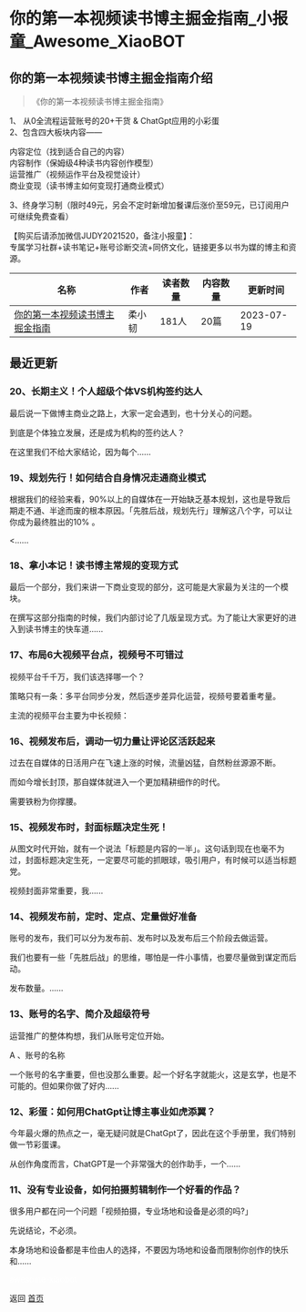 # 你的第一本视频读书博主掘金指南_小报童_Awesome_XiaoBOT

## 你的第一本视频读书博主掘金指南介绍
> 《你的第一本视频读书博主掘金指南》    
    
1、 从0全流程运营账号的20+干货 & ChatGpt应用的小彩蛋    
2、包含四大板块内容——    
    
内容定位（找到适合自己的内容）    
内容制作（保姆级4种读书内容创作模型）    
运营推广（视频运作平台及视觉设计）    
商业变现（读书博主如何变现打通商业模式）    
    
3、终身学习制（限时49元，另会不定时新增加餐课后涨价至59元，已订阅用户可继续免费查看）    
    
【购买后请添加微信JUDY2021520，备注小报童】：    
专属学习社群+读书笔记+账号诊断交流+同侪文化，链接更多以书为媒的博主和资源。  
  


|名称|作者|读者数量|内容数量|更新时间|
|---|---|---|---|---|
|[你的第一本视频读书博主掘金指南](https://xiaobot.net/p/rreading?refer=9c3f1c95-a052-465a-9902-f6d75080262a)|柔小韧|181人|20篇|2023-07-19|

## 最近更新
### 20、长期主义！个人超级个体VS机构签约达人

最后说一下做博主商业之路上，大家一定会遇到，也十分关心的问题。

到底是个体独立发展，还是成为机构的签约达人？

在这里我们不给大家结论，因为每个......

### 19、规划先行！如何结合自身情况走通商业模式

根据我们的经验来看，90%以上的自媒体在一开始缺乏基本规划，这也是导致后期走不通、半途而废的根本原因。「先胜后战，规划先行」理解这八个字，可以让你成为最终胜出的10%
。

<......

### 18、拿小本记！读书博主常规的变现方式

最后一个部分，我们来讲一下商业变现的部分，这可能是大家最为关注的一个模块。

在撰写这部分指南的时候，我们内部讨论了几版呈现方式。为了能让大家更好的进入到读书博主的快车道......

### 17、布局6大视频平台点，视频号不可错过

视频平台千千万，我们该选择哪一个？

策略只有一条：多平台同步分发，然后逐步差异化运营，视频号要着重考量。

主流的视频平台主要为中长视频：

### 16、视频发布后，调动一切力量让评论区活跃起来

过去在自媒体的日活用户在飞速上涨的时候，流量凶猛，自然粉丝源源不断。

而如今增长封顶，那自媒体就进入一个更加精耕细作的时代。

需要铁粉为你撑腰。

### 15、视频发布时，封面标题决定生死！

从图文时代开始，就有一个说法「标题是内容的一半」。这句话到现在也毫不为过，封面标题决定生死，一定要尽可能的抓眼球，吸引用户，有时候可以适当标题党。

视频封面非常重要，我......

### 14、视频发布前，定时、定点、定量做好准备

账号的发布，我们可以分为发布前、发布时以及发布后三个阶段去做运营。

我们也要有一些「先胜后战」的思维，哪怕是一件小事情，也要尽量做到谋定而后动。

发布数量。......

### 13、账号的名字、简介及超级符号

运营推广的整体构想，我们从账号定位开始。

A 、账号的名称

一个账号的名字重要，但也没那么重要。起一个好名字就能火，这是玄学，也是不可能的。但如果你做了好内......

### 12、彩蛋：如何用ChatGpt让博主事业如虎添翼？

今年最火爆的热点之一，毫无疑问就是ChatGpt了，因此在这个手册里，我们特别做一节彩蛋课。

从创作角度而言，ChatGPT是一个非常强大的创作助手，一个......

### 11、没有专业设备，如何拍摄剪辑制作一个好看的作品？

很多用户都在问一个问题「视频拍摄，专业场地和设备是必须的吗?」

先说结论，不必须。

本身场地和设备都是丰俭由人的选择，不要因为场地和设备而限制你创作的快乐和......


<a href="https://github.com/Reno9527/awesome-xiaobot" style="color: white; text-decoration: none;">awesome-xiaobot</a>

返回 [首页](../README.md)
